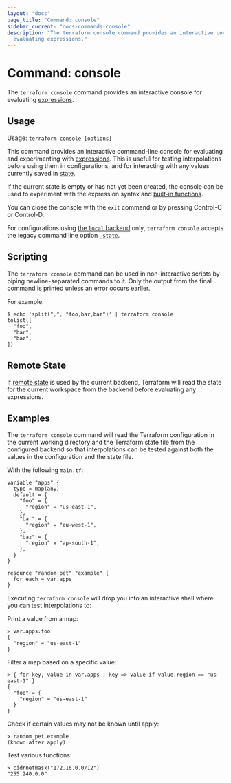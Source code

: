 ```yaml
---
layout: "docs"
page_title: "Command: console"
sidebar_current: "docs-commands-console"
description: "The terraform console command provides an interactive console for
  evaluating expressions."
---
```


# Command: console

The `terraform console` command provides an interactive console for
evaluating [expressions](/docs/language/expressions/index.html).

## Usage

Usage: `terraform console [options]`

This command provides an interactive command-line console for evaluating and
experimenting with [expressions](/docs/language/expressions/index.html).
This is useful for testing interpolations before using them in configurations,
and for interacting with any values currently saved in
[state](/docs/language/state/index.html).

If the current state is empty or has not yet been created, the console can be
used to experiment with the expression syntax and
[built-in functions](/docs/language/functions/index.html).

You can close the console with the `exit` command or by pressing Control-C
or Control-D.

For configurations using
[the `local` backend](/docs/language/settings/backends/local.html) only,
`terraform console` accepts the legacy command line option
[`-state`](/docs/language/settings/backends/local.html#command-line-arguments).

## Scripting

The `terraform console` command can be used in non-interactive scripts
by piping newline-separated commands to it. Only the output from the
final command is printed unless an error occurs earlier.

For example:

```shell
$ echo 'split(",", "foo,bar,baz")' | terraform console
tolist([
  "foo",
  "bar",
  "baz",
])
```

## Remote State

If [remote state](/docs/language/state/remote.html) is used by the current backend,
Terraform will read the state for the current workspace from the backend
before evaluating any expressions.

## Examples

The `terraform console` command will read the Terraform configuration in the
current working directory and the Terraform state file from the configured
backend so that interpolations can be tested against both the values in the
configuration and the state file.

With the following `main.tf`:

```hcl
variable "apps" {
  type = map(any)
  default = {
    "foo" = {
      "region" = "us-east-1",
    },
    "bar" = {
      "region" = "eu-west-1",
    },
    "baz" = {
      "region" = "ap-south-1",
    },
  }
}

resource "random_pet" "example" {
  for_each = var.apps
}
```

Executing `terraform console` will drop you into an interactive shell where you
can test interpolations to:

Print a value from a map:

```
> var.apps.foo
{
  "region" = "us-east-1"
}
```

Filter a map based on a specific value:

```
> { for key, value in var.apps : key => value if value.region == "us-east-1" }
{
  "foo" = {
    "region" = "us-east-1"
  }
}
```

Check if certain values may not be known until apply:

```
> random_pet.example
(known after apply)
```

Test various functions:

```
> cidrnetmask("172.16.0.0/12")
"255.240.0.0"
```
